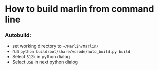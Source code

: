 # How to build marlin from command line

### Autobuild:
- set working directory to ` ~/Marlin/Marlin/ `
- run ` python buildroot/share/vcsode/auto_build.py build `
- Select ` 512k ` in python dialog
- Select ` USB ` in next python dialog

